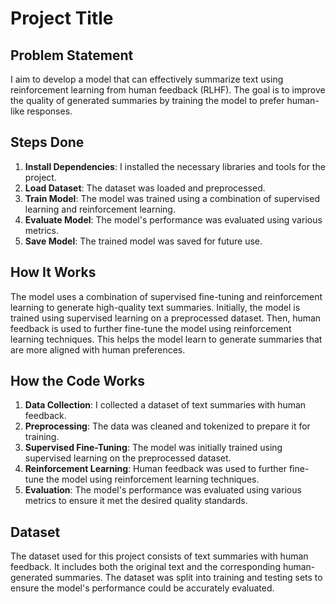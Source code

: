 # Project Title

## Problem Statement
I aim to develop a model that can effectively summarize text using reinforcement learning from human feedback (RLHF). The goal is to improve the quality of generated summaries by training the model to prefer human-like responses.

## Steps Done
1. **Install Dependencies**: I installed the necessary libraries and tools for the project.
2. **Load Dataset**: The dataset was loaded and preprocessed.
3. **Train Model**: The model was trained using a combination of supervised learning and reinforcement learning.
4. **Evaluate Model**: The model's performance was evaluated using various metrics.
5. **Save Model**: The trained model was saved for future use.

## How It Works
The model uses a combination of supervised fine-tuning and reinforcement learning to generate high-quality text summaries. Initially, the model is trained using supervised learning on a preprocessed dataset. Then, human feedback is used to further fine-tune the model using reinforcement learning techniques. This helps the model learn to generate summaries that are more aligned with human preferences.

## How the Code Works
1. **Data Collection**: I collected a dataset of text summaries with human feedback.
2. **Preprocessing**: The data was cleaned and tokenized to prepare it for training.
3. **Supervised Fine-Tuning**: The model was initially trained using supervised learning on the preprocessed dataset.
4. **Reinforcement Learning**: Human feedback was used to further fine-tune the model using reinforcement learning techniques.
5. **Evaluation**: The model's performance was evaluated using various metrics to ensure it met the desired quality standards.

## Dataset
The dataset used for this project consists of text summaries with human feedback. It includes both the original text and the corresponding human-generated summaries. The dataset was split into training and testing sets to ensure the model's performance could be accurately evaluated.
